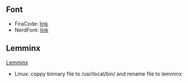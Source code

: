 ## Font
- FiraCode: [link](https://github.com/tonsky/FiraCode/wiki)
- NerdFont: [link](https://www.nerdfonts.com/font-downloads)

## Lemminx
[Lemminx](https://github.com/eclipse/lemminx)
- Linux: coppy binnary file to /usr/local/bin/ and rename file to lemminx
